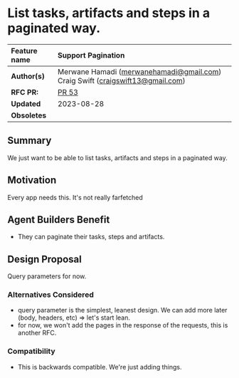 # List tasks, artifacts and steps in a paginated way.

| Feature name  | Support Pagination                                                            |
| :------------ | :---------------------------------------------------------------------------- |
| **Author(s)** | Merwane Hamadi (merwanehamadi@gmail.com) Craig Swift (craigswift13@gmail.com) |
| **RFC PR:**   | [PR 53](https://github.com/e2b-dev/agent-protocol/pull/53)                    |
| **Updated**   | 2023-08-28                                                                    |
| **Obsoletes** |                                                                               |

## Summary

We just want to be able to list tasks, artifacts and steps in a paginated way.

## Motivation

Every app needs this. It's not really farfetched

## Agent Builders Benefit

- They can paginate their tasks, steps and artifacts.

## Design Proposal

Query parameters for now.

### Alternatives Considered

- query parameter is the simplest, leanest design. We can add more later (body, headers, etc) => let's start lean.
- for now, we won't add the pages in the response of the requests, this is another RFC.

### Compatibility

- This is backwards compatible. We're just adding things.
